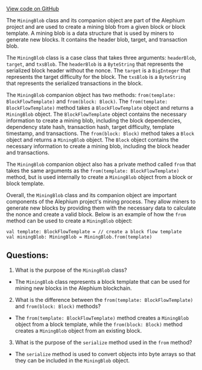 [View code on GitHub](https://github.com/alephium/alephium/blob/master/flow/src/main/scala/org/alephium/flow/model/MiningBlob.scala)

The `MiningBlob` class and its companion object are part of the Alephium project and are used to create a mining blob from a given block or block template. A mining blob is a data structure that is used by miners to generate new blocks. It contains the header blob, target, and transaction blob.

The `MiningBlob` class is a case class that takes three arguments: `headerBlob`, `target`, and `txsBlob`. The `headerBlob` is a `ByteString` that represents the serialized block header without the nonce. The `target` is a `BigInteger` that represents the target difficulty for the block. The `txsBlob` is a `ByteString` that represents the serialized transactions in the block.

The `MiningBlob` companion object has two methods: `from(template: BlockFlowTemplate)` and `from(block: Block)`. The `from(template: BlockFlowTemplate)` method takes a `BlockFlowTemplate` object and returns a `MiningBlob` object. The `BlockFlowTemplate` object contains the necessary information to create a mining blob, including the block dependencies, dependency state hash, transaction hash, target difficulty, template timestamp, and transactions. The `from(block: Block)` method takes a `Block` object and returns a `MiningBlob` object. The `Block` object contains the necessary information to create a mining blob, including the block header and transactions.

The `MiningBlob` companion object also has a private method called `from` that takes the same arguments as the `from(template: BlockFlowTemplate)` method, but is used internally to create a `MiningBlob` object from a block or block template.

Overall, the `MiningBlob` class and its companion object are important components of the Alephium project's mining process. They allow miners to generate new blocks by providing them with the necessary data to calculate the nonce and create a valid block. Below is an example of how the `from` method can be used to create a `MiningBlob` object:

```
val template: BlockFlowTemplate = // create a block flow template
val miningBlob: MiningBlob = MiningBlob.from(template)
```
## Questions: 
 1. What is the purpose of the `MiningBlob` class?
- The `MiningBlob` class represents a block template that can be used for mining new blocks in the Alephium blockchain.

2. What is the difference between the `from(template: BlockFlowTemplate)` and `from(block: Block)` methods?
- The `from(template: BlockFlowTemplate)` method creates a `MiningBlob` object from a block template, while the `from(block: Block)` method creates a `MiningBlob` object from an existing block.

3. What is the purpose of the `serialize` method used in the `from` method?
- The `serialize` method is used to convert objects into byte arrays so that they can be included in the `MiningBlob` object.